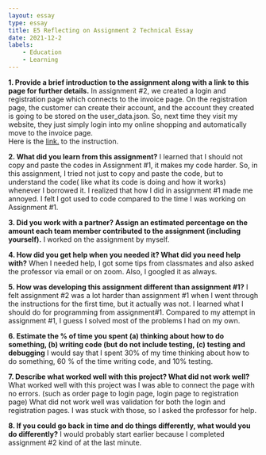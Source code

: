 ```yaml
---
layout: essay
type: essay
title: E5 Reflecting on Assignment 2 Technical Essay
date: 2021-12-2
labels: 
    - Education
    - Learning 
---
```


**1. Provide a brief introduction to the assignment along with a link to this page for further details.**
In assignment #2, we created a login and registration page which connects to the invoice page.  On the registration page, the customer can create their account, and the account they created is going to be stored on the user_data.json.  So, next time they visit my website, they just simply login into my online shopping and automatically move to the invoice page.  
Here is the [link.](https://dport96.github.io/ITM352/morea/150.Assignment2/experience-Assignment2.html) to the instruction. 

**2. What did you learn from this assignment?**
I learned that I should not copy and paste the codes in Assignment #1, it makes my code harder. So, in this assignment, I tried not just to copy and paste the code, but to understand the code( like what its code is doing and how it works) whenever I borrowed it.  I realized that how I did in assignment #1 made me annoyed.  I felt I got used to code compared to the time I was working on Assignment #1.

**3. Did you work with a partner? Assign an estimated percentage on the amount each team member contributed to the assignment (including yourself).**
I worked on the assignment by myself.  

**4. How did you get help when you needed it? What did you need help with?**
When I needed help, I got some tips from classmates and also asked the professor via email or on zoom.  Also, I googled it as always.

**5. How was developing this assignment different than assignment #1?**
I felt assignment #2 was a lot harder than assignment #1 when I went through the instructions for the first time, but it actually was not.  I learned what I should do for programming from assignment#1.  Compared to my attempt in assignment #1, I guess I solved most of the problems I had on my own.

**6. Estimate the % of time you spent (a) thinking about how to do something, (b) writing code (but do not include testing, (c) testing and debugging**
I would say that I spent 30% of my time thinking about how to do something, 60 % of the time writing code, and 10% testing.   

**7. Describe what worked well with this project? What did not work well?**
What worked well with this project was I was able to connect the page with no errors.  (such as order page to login page, login page to registration page) What did not work well was validation for both the login and registration pages.  I was stuck with those, so I asked the professor for help.    

**8. If you could go back in time and do things differently, what would you do differently?**
I would probably start earlier because I completed assignment #2 kind of at the last minute.  
